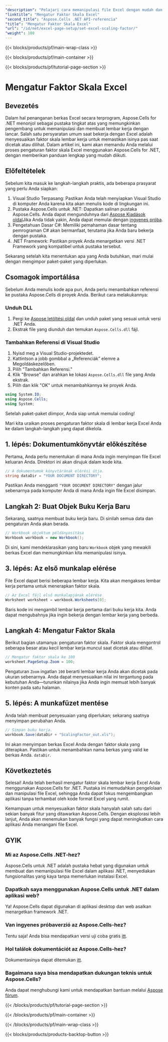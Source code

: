 ```yaml
---
"description": "Pelajari cara memanipulasi file Excel dengan mudah dan menyesuaikan faktor skala menggunakan Aspose.Cells untuk .NET."
"linktitle": "Mengatur Faktor Skala Excel"
"second_title": "Aspose.Cells .NET API-referencia"
"title": "Mengatur Faktor Skala Excel"
"url": "/id/net/excel-page-setup/set-excel-scaling-factor/"
"weight": 180
---
```


{{< blocks/products/pf/main-wrap-class >}}

{{< blocks/products/pf/main-container >}}

{{< blocks/products/pf/tutorial-page-section >}}

# Mengatur Faktor Skala Excel

## Bevezetés

Dalam hal penanganan berkas Excel secara terprogram, Aspose.Cells for .NET menonjol sebagai pustaka tingkat atas yang memungkinkan pengembang untuk memanipulasi dan membuat lembar kerja dengan lancar. Salah satu persyaratan umum saat bekerja dengan Excel adalah menyesuaikan faktor skala lembar kerja untuk memastikan isinya pas saat dicetak atau dilihat. Dalam artikel ini, kami akan memandu Anda melalui proses pengaturan faktor skala Excel menggunakan Aspose.Cells for .NET, dengan memberikan panduan lengkap yang mudah diikuti.

## Előfeltételek

Sebelum kita masuk ke langkah-langkah praktis, ada beberapa prasyarat yang perlu Anda siapkan:

1. Visual Studio Terpasang: Pastikan Anda telah menyiapkan Visual Studio di komputer Anda karena kita akan menulis kode di lingkungan ini.
2. Pustaka Aspose.Cells untuk .NET: Dapatkan salinan pustaka Aspose.Cells. Anda dapat mengunduhnya dari [Aspose Kiadások oldal](https://releases.aspose.com/cells/net/)Jika Anda tidak yakin, Anda dapat memulai dengan [ingyenes próba](https://releases.aspose.com/).
3. Pengetahuan Dasar C#: Memiliki pemahaman dasar tentang pemrograman C# akan bermanfaat, terutama jika Anda baru bekerja dengan pustaka.
4. .NET Framework: Pastikan proyek Anda menargetkan versi .NET Framework yang kompatibel untuk pustaka tersebut.

Sekarang setelah kita menentukan apa yang Anda butuhkan, mari mulai dengan mengimpor paket-paket yang diperlukan.

## Csomagok importálása

Sebelum Anda menulis kode apa pun, Anda perlu menambahkan referensi ke pustaka Aspose.Cells di proyek Anda. Berikut cara melakukannya:

### Unduh DLL

1. Pergi ke [Aspose letöltési oldal](https://releases.aspose.com/cells/net/) dan unduh paket yang sesuai untuk versi .NET Anda.
2. Ekstrak file yang diunduh dan temukan `Aspose.Cells.dll` fájl.

### Tambahkan Referensi di Visual Studio

1. Nyisd meg a Visual Studio-projektedet.
2. Kattintson a jobb gombbal a „Referenciák” elemre a Megoldáskezelőben.
3. Pilih "Tambahkan Referensi." 
4. Klik "Browse" dan arahkan ke lokasi `Aspose.Cells.dll` file yang Anda ekstrak.
5. Pilih dan klik "OK" untuk menambahkannya ke proyek Anda.

```csharp
using System.IO;
using Aspose.Cells;
using System;
```

Setelah paket-paket diimpor, Anda siap untuk memulai coding!

Mari kita uraikan proses pengaturan faktor skala di lembar kerja Excel Anda ke dalam langkah-langkah yang dapat dikelola.

## 1. lépés: Dokumentumkönyvtár előkészítése

Pertama, Anda perlu menentukan di mana Anda ingin menyimpan file Excel keluaran Anda. Direktori ini akan dirujuk dalam kode kita. 

```csharp
// A dokumentumok könyvtárának elérési útja.
string dataDir = "YOUR DOCUMENT DIRECTORY";
```

Pastikan Anda mengganti `"YOUR DOCUMENT DIRECTORY"` dengan jalur sebenarnya pada komputer Anda di mana Anda ingin file Excel disimpan.

## Langkah 2: Buat Objek Buku Kerja Baru

Sekarang, saatnya membuat buku kerja baru. Di sinilah semua data dan pengaturan Anda akan berada.

```csharp
// Workbook objektum példányosítása
Workbook workbook = new Workbook();
```

Di sini, kami mendeklarasikan yang baru `Workbook` objek yang mewakili berkas Excel dan memungkinkan kita memanipulasi isinya.

## 3. lépés: Az első munkalap elérése

File Excel dapat berisi beberapa lembar kerja. Kita akan mengakses lembar kerja pertama untuk menerapkan faktor skala.

```csharp
// Az Excel fájl első munkalapjának elérése
Worksheet worksheet = workbook.Worksheets[0];
```

Baris kode ini mengambil lembar kerja pertama dari buku kerja kita. Anda dapat mengubahnya jika ingin bekerja dengan lembar kerja yang berbeda.

## Langkah 4: Mengatur Faktor Skala

Berikut bagian utamanya: pengaturan faktor skala. Faktor skala mengontrol seberapa besar atau kecil lembar kerja muncul saat dicetak atau dilihat.

```csharp
// Mengatur faktor skala ke 100
worksheet.PageSetup.Zoom = 100;
```

Pengaturan `Zoom` ingatlan `100` berarti lembar kerja Anda akan dicetak pada ukuran sebenarnya. Anda dapat menyesuaikan nilai ini tergantung pada kebutuhan Anda—turunkan nilainya jika Anda ingin memuat lebih banyak konten pada satu halaman.

## 5. lépés: A munkafüzet mentése

Anda telah membuat penyesuaian yang diperlukan; sekarang saatnya menyimpan perubahan Anda.

```csharp
// Simpan buku kerja.
workbook.Save(dataDir + "ScalingFactor_out.xls");
```

Ini akan menyimpan berkas Excel Anda dengan faktor skala yang diterapkan. Pastikan untuk menambahkan nama berkas yang valid ke berkas Anda. `dataDir`.

## Következtetés

Selesai! Anda telah berhasil mengatur faktor skala lembar kerja Excel Anda menggunakan Aspose.Cells for .NET. Pustaka ini memudahkan pengelolaan dan manipulasi file Excel, sehingga Anda dapat fokus mengembangkan aplikasi tanpa terhambat oleh kode format Excel yang rumit.

Kemampuan untuk menyesuaikan faktor skala hanyalah salah satu dari sekian banyak fitur yang ditawarkan Aspose.Cells. Dengan eksplorasi lebih lanjut, Anda akan menemukan banyak fungsi yang dapat meningkatkan cara aplikasi Anda menangani file Excel.

## GYIK

### Mi az Aspose.Cells .NET-hez?  
Aspose.Cells untuk .NET adalah pustaka hebat yang digunakan untuk membuat dan memanipulasi file Excel dalam aplikasi .NET, menyediakan fungsionalitas yang kaya tanpa memerlukan instalasi Excel.

### Dapatkah saya menggunakan Aspose.Cells untuk .NET dalam aplikasi web?  
Ya! Aspose.Cells dapat digunakan di aplikasi desktop dan web asalkan menargetkan framework .NET.

### Van ingyenes próbaverzió az Aspose.Cells-hez?  
Tentu saja! Anda bisa mendapatkan versi uji coba gratis [itt](https://releases.aspose.com/).

### Hol találok dokumentációt az Aspose.Cells-hez?  
Dokumentasinya dapat ditemukan [itt](https://reference.aspose.com/cells/net/).

### Bagaimana saya bisa mendapatkan dukungan teknis untuk Aspose.Cells?  
Anda dapat menghubungi kami untuk mendapatkan bantuan melalui [Aspose fórum](https://forum.aspose.com/c/cells/9).

{{< /blocks/products/pf/tutorial-page-section >}}

{{< /blocks/products/pf/main-container >}}

{{< /blocks/products/pf/main-wrap-class >}}

{{< blocks/products/products-backtop-button >}}